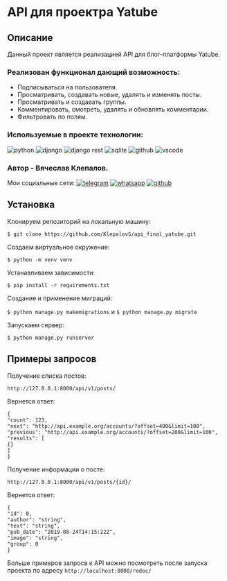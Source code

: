 # API для проектра Yatube

## Описание
Данный проект является реализацией API для блог-платформы Yatube.

### Реализован функционал дающий возможность:
* Подписываться на пользователя.
* Просматривать, создавать новые, удалять и изменять посты.
* Просматривать и создавать группы.
* Комментировать, смотреть, удалять и обновлять комментарии.
* Фильтровать по полям.

### Используемые в проекте технологии:
![python](https://img.shields.io/badge/Python-100000?style=for-the-badge&logo=python&logoColor=white) ![django](https://img.shields.io/badge/django-100000?style=for-the-badge&logo=django&logoColor=white) ![django rest](https://img.shields.io/badge/django%20rest-100000?style=for-the-badge&logo=django&logoColor=white) ![sqlite](https://img.shields.io/badge/SQLite-100000?style=for-the-badge&logo=sqlite&logoColor=white) ![github](https://img.shields.io/badge/GitHub-100000?style=for-the-badge&logo=github&logoColor=white) ![vscode](https://img.shields.io/badge/VSCode-100000?style=for-the-badge&logo=visual%20studio%20code&logoColor=white)

### Автор - Вячеслав Клепалов.
Мои социальные сети:
[![telegram](https://img.shields.io/badge/Telegram-100000?style=for-the-badge&logo=telegram&logoColor=white)](https://t.me/prived_medved) [![whatsapp](https://img.shields.io/badge/WhatsApp-100000?style=for-the-badge&logo=whatsapp&logoColor=white)](https://wa.me/79123071758) [![github](https://img.shields.io/badge/GitHub-100000?style=for-the-badge&logo=github&logoColor=white)](https://github.com/KlepalovS)

## Установка 
Клонируем репозиторий на локальную машину:

```$ git clone https://github.com/KlepalovS/api_final_yatube.git```

 Создаем виртуальное окружение:
 
 ```$ python -m venv venv```
 
 Устанавливаем зависимости:

```$ pip install -r requirements.txt```

Создание и применение миграций:

```$ python manage.py makemigrations``` и ```$ python manage.py migrate```

Запускаем сервер:

```$ python manage.py runserver```

## Примеры запросов

Получение списка постов:

``` http://127.0.0.1:8000/api/v1/posts/ ```

Вернется ответ:

```
{
"count": 123,
"next": "http://api.example.org/accounts/?offset=400&limit=100",
"previous": "http://api.example.org/accounts/?offset=200&limit=100",
"results": [
{}
]
}
```

Получение информации о посте:

``` http://127.0.0.1:8000/api/v1/posts/{id}/ ```

Вернется ответ:

```
{
"id": 0,
"author": "string",
"text": "string",
"pub_date": "2019-08-24T14:15:22Z",
"image": "string",
"group": 0
}
```

Больше примеров запросв к API можно посмотреть после запуска проекта по адресу `http://localhost:8000/redoc/`
